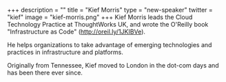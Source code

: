 +++
description = ""
title = "Kief Morris"
type = "new-speaker"
twitter = "kief"
image = "kief-morris.png"
+++
Kief Morris leads the Cloud Technology Practice at ThoughtWorks UK, and wrote the O'Reilly book "Infrastructure as Code" (http://oreil.ly/1JKIBVe).

He helps organizations to take advantage of emerging technologies and practices in infrastructure and platforms.

Originally from Tennessee, Kief moved to London in the dot-com days and has been there ever since.
